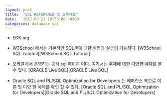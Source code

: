 ```yaml
---
layout: post
title:  "SQL REFERENCE 및 교육자료"
date:   2017-03-23 10:50:00 +0900
categories: database sql
---
```


- EDX.org

- W3School 에서는 기본적인 SQL문에 대한 설명과 실습이 가능하다.
[W3School SQL Tutorial][W3School SQL Tutorial]

- 오라클에서 운영하는 공식 sql 페이지 이다. 여기서는 주제에 대한 다양한 예제를 볼 수 있다.
[ORACLE Live SQL][ORACLE Live SQL]

- Oracle SQL and PL/SQL Optimization for Developers 는 레퍼런스 북으로 이론 및 다양 한 예제를 확인 할 수 있다.
[Oracle SQL and PL/SQL Optimization for Developers][Oracle SQL and PL/SQL Optimization for Developers]
